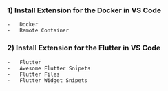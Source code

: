 ### 1) Install Extension for the Docker in VS Code
	-	Docker
	-	Remote Container

### 2) Install Extension for the Flutter in VS Code
	- 	Flutter
	-	Awesome Flutter Snipets
	- 	Flutter Files
	-	Flutter Widget Snipets
	
